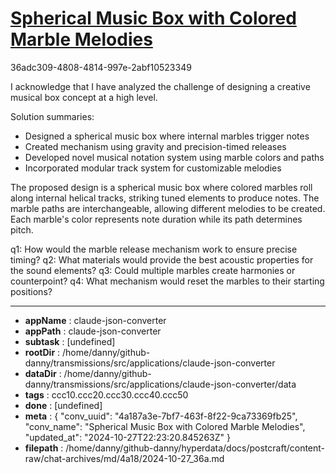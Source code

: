 # [Spherical Music Box with Colored Marble Melodies](https://claude.ai/chat/4a187a3e-7bf7-463f-8f22-9ca73369fb25)

36adc309-4808-4814-997e-2abf10523349

 I acknowledge that I have analyzed the challenge of designing a creative musical box concept at a high level.

Solution summaries:
- Designed a spherical music box where internal marbles trigger notes
- Created mechanism using gravity and precision-timed releases
- Developed novel musical notation system using marble colors and paths
- Incorporated modular track system for customizable melodies

The proposed design is a spherical music box where colored marbles roll along internal helical tracks, striking tuned elements to produce notes. The marble paths are interchangeable, allowing different melodies to be created. Each marble's color represents note duration while its path determines pitch.

q1: How would the marble release mechanism work to ensure precise timing?
q2: What materials would provide the best acoustic properties for the sound elements?
q3: Could multiple marbles create harmonies or counterpoint?
q4: What mechanism would reset the marbles to their starting positions?

---

* **appName** : claude-json-converter
* **appPath** : claude-json-converter
* **subtask** : [undefined]
* **rootDir** : /home/danny/github-danny/transmissions/src/applications/claude-json-converter
* **dataDir** : /home/danny/github-danny/transmissions/src/applications/claude-json-converter/data
* **tags** : ccc10.ccc20.ccc30.ccc40.ccc50
* **done** : [undefined]
* **meta** : {
  "conv_uuid": "4a187a3e-7bf7-463f-8f22-9ca73369fb25",
  "conv_name": "Spherical Music Box with Colored Marble Melodies",
  "updated_at": "2024-10-27T22:23:20.845263Z"
}
* **filepath** : /home/danny/github-danny/hyperdata/docs/postcraft/content-raw/chat-archives/md/4a18/2024-10-27_36a.md